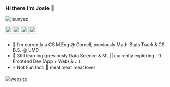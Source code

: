 ### Hi there I'm Josie 👋

<p align="left"> <img src="https://komarev.com/ghpvc/?username=jieunyez&label=Views&color=blue&style=plastic" alt="jieunyez" /> </p>


<a href="https://linkedin.com/in/jieunyez"> 
  <img align="left" alt="Linkdein" width="22px" src="https://cdn.jsdelivr.net/npm/simple-icons@v3/icons/linkedin.svg"/ >
</a>
<a href="https://instagram.com/">
  <img align="left" alt="Instagram" width="22px" src="https://cdn.jsdelivr.net/npm/simple-icons@v3/icons/instagram.svg" />
</a>
<a href="https://www.youtube.com">
  <img align="left" alt="Youtube" width="22px" src="https://cdn.jsdelivr.net/npm/simple-icons@v3/icons/youtube.svg" />
</a>
<a href="https://www.facebook.com/">
  <img align="left" alt="Facebook" width="22px" src="https://cdn.jsdelivr.net/npm/simple-icons@v3/icons/facebook.svg" />
</a>

<br/>
<br/>

- 🔭 I’m currently a CS M.Eng @ Cornell, previously Math-Stats Track & CS B.S. @ UMD
- 🌱 Still learning (previously Data Science & ML || currently exploring --》Frontend Dev (App + Web) & ...)  
- ⚡ Not Fun fact: :poultry_leg: meat meat meat lover


[![website](https://img.shields.io/badge/PersonalWebsite-jieunyez.github.io-2648ff?style=flat-square&logo=google-chrome)](https://jieunyez.github.io/)

